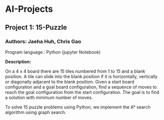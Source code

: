 # AI-Projects
## Project 1: 15-Puzzle
### Authors: Jaeha Huh, Chris Gao

Program language : Python (jupyter Notebook)

**Description:**

On a 4 x 4 board there are 15 tiles numbered from 1 to 15 and a blank position. A tile can slide into the blank position if it is horizontally, vertically or diagonally adjacent to the blank position. Given a start board configuration and a goal board configuration, find a sequence of moves to reach the goal configuration from the start configuration. The goal is to find a solution with minimum number of moves.

To solve 15 puzzle problems using Python, we implement the A* search algorithm using graph search.
